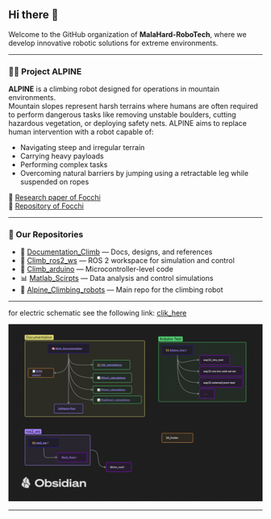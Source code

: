 ## Hi there 👋

Welcome to the GitHub organization of **MalaHard-RoboTech**, where we develop innovative robotic solutions for extreme environments.

---

### 🧗‍♂️ Project ALPINE
**ALPINE** is a climbing robot designed for operations in mountain environments.  
Mountain slopes represent harsh terrains where humans are often required to perform dangerous tasks like removing unstable boulders, cutting hazardous vegetation, or deploying safety nets. ALPINE aims to replace human intervention with a robot capable of:

- Navigating steep and irregular terrain  
- Carrying heavy payloads  
- Performing complex tasks  
- Overcoming natural barriers by jumping using a retractable leg while suspended on ropes  

🔗 [Research paper of Focchi](https://arxiv.org/pdf/2403.15142)  
🔗 [Repository of Focchi](https://github.com/mfocchi/climbing_robots2)

---

### 📁 Our Repositories

- 🔧 [Documentation_Climb](https://github.com/MalaHard-RoboTech/Documentation_Climb) — Docs, designs, and references  
- 🧠 [Climb_ros2_ws](https://github.com/MalaHard-RoboTech/Climb_ros2) — ROS 2 workspace for simulation and control  
- 🔌 [Climb_arduino](https://github.com/MalaHard-RoboTech/Climb_arduino) — Microcontroller-level code
- 📊 [Matlab_Scirpts](https://github.com/MalaHard-RoboTech/Matlab_Scirpts) — Data analysis and control simulations  
- 🤖 [Alpine_Climbing_robots](https://github.com/MalaHard-RoboTech/Alpine_Climbing_robots) — Main repo for the climbing robot
---
for electric schematic see the following link: [clik_here](https://app.diagrams.net/?state=%7B%22ids%22:%5B%221SWlFUtQWcLqqYK_TRkSc6NhGTX1uZMFa%22%5D,%22action%22:%22open%22,%22userId%22:%22115687910348338726937%22,%22resourceKeys%22:%7B%7D%7D)

<p align="center">
  <img src="../image/schema.png" alt="Schema" />
</p>

---
